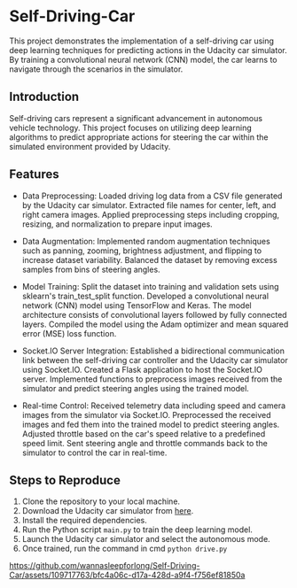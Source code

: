 # Self-Driving-Car
This project demonstrates the implementation of a self-driving car using deep learning techniques for predicting actions in the Udacity car simulator. By training a convolutional neural network (CNN) model, the car learns to navigate through the scenarios in the simulator.


## Introduction

Self-driving cars represent a significant advancement in autonomous vehicle technology. This project focuses on utilizing deep learning algorithms to predict appropriate actions for steering the car within the simulated environment provided by Udacity.

## Features
- Data Preprocessing:
Loaded driving log data from a CSV file generated by the Udacity car simulator.
Extracted file names for center, left, and right camera images.
Applied preprocessing steps including cropping, resizing, and normalization to prepare input images.

- Data Augmentation:
Implemented random augmentation techniques such as panning, zooming, brightness adjustment, and flipping to increase dataset variability.
Balanced the dataset by removing excess samples from bins of steering angles.

- Model Training:
Split the dataset into training and validation sets using sklearn's train_test_split function.
Developed a convolutional neural network (CNN) model using TensorFlow and Keras.
The model architecture consists of convolutional layers followed by fully connected layers.
Compiled the model using the Adam optimizer and mean squared error (MSE) loss function.

- Socket.IO Server Integration:
Established a bidirectional communication link between the self-driving car controller and the Udacity car simulator using Socket.IO.
Created a Flask application to host the Socket.IO server.
Implemented functions to preprocess images received from the simulator and predict steering angles using the trained model.

- Real-time Control:
Received telemetry data including speed and camera images from the simulator via Socket.IO.
Preprocessed the received images and fed them into the trained model to predict steering angles.
Adjusted throttle based on the car's speed relative to a predefined speed limit.
Sent steering angle and throttle commands back to the simulator to control the car in real-time.

## Steps to Reproduce

1. Clone the repository to your local machine.
2. Download the Udacity car simulator from [here](https://github.com/udacity/self-driving-car-sim).
3. Install the required dependencies.
4. Run the Python script `main.py` to train the deep learning model.
5. Launch the Udacity car simulator and select the autonomous mode.
6. Once trained, run the command in cmd `python drive.py`

https://github.com/wannasleepforlong/Self-Driving-Car/assets/109717763/bfc4a06c-d17a-428d-a9f4-f756ef81850a


